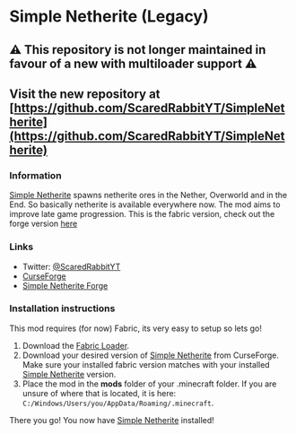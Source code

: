 # Simple Netherite (Legacy)
## ⚠️ This repository is not longer maintained in favour of a new with multiloader support ⚠️
## Visit the new repository at [https://github.com/ScaredRabbitYT/SimpleNetherite](https://github.com/ScaredRabbitYT/SimpleNetherite)



### Information
[Simple Netherite](https://www.curseforge.com/minecraft/mc-mods/simple-netherite) spawns netherite ores in the Nether, Overworld and in the End. So basically netherite is available everywhere now. The mod aims to improve late game progression. This is the fabric version, check out the forge version [here](https://github.com/ScaredRabbitYT/SimpleNetherite-Reforged)

### Links
* Twitter: [@ScaredRabbitYT](https://twitter.com/ScaredRabbitYT)
* [CurseForge](https://www.curseforge.com/minecraft/mc-mods/simple-netherite)
* [Simple Netherite Forge](https://github.com/ScaredRabbitYT/SimpleNetherite-Reforged)

### Installation instructions
This mod requires (for now) Fabric, its very easy to setup so lets go!

1. Download the [Fabric Loader](https://fabricmc.net/use/installer/).
2. Download your desired version of [Simple Netherite](https://www.curseforge.com/minecraft/mc-mods/simple-netherite) from CurseForge. Make sure your installed fabric version matches with your installed [Simple Netherite](https://www.curseforge.com/minecraft/mc-mods/simple-netherite) version.
3. Place the mod in the **mods** folder of your .minecraft folder. If you are unsure of where that is located, it is here: `C:/Windows/Users/you/AppData/Roaming/.minecraft`.  

There you go! You now have [Simple Netherite](https://www.curseforge.com/minecraft/mc-mods/simple-netherite) installed!


